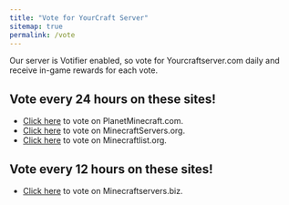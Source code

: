 ```yaml
---
title: "Vote for YourCraft Server"
sitemap: true
permalink: /vote
---
```


Our server is Votifier enabled, so vote for Yourcraftserver.com daily and receive in-game rewards for each vote.

## Vote every 24 hours on these sites!

- [Click here](https://www.planetminecraft.com/server/yourcraft-multiverse-smp-pvp-creative-economy/vote/) to vote on PlanetMinecraft.com.
- [Click here](http://minecraftservers.org/server/504418) to vote on MinecraftServers.org.
- [Click here](https://minecraftlist.org/vote/11146) to vote on Minecraftlist.org.

## Vote every 12 hours on these sites!

- [Click here](https://minecraftservers.biz/servers/86931/vote/) to vote on Minecraftservers.biz.
